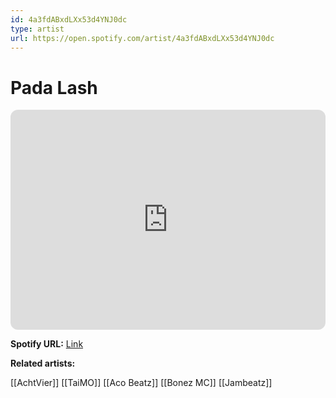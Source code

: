 ```yaml
---
id: 4a3fdABxdLXx53d4YNJ0dc
type: artist
url: https://open.spotify.com/artist/4a3fdABxdLXx53d4YNJ0dc
---
```

# Pada Lash

<iframe style="border-radius:12px" src="https://open.spotify.com/embed/artist/4a3fdABxdLXx53d4YNJ0dc" width="100%" height="352" frameBorder="0" allowfullscreen="" allow="autoplay; clipboard-write; encrypted-media; fullscreen; picture-in-picture" loading="lazy"></iframe>

**Spotify URL:** [Link](https://open.spotify.com/artist/4a3fdABxdLXx53d4YNJ0dc)

**Related artists:**

[[AchtVier]]
[[TaiMO]]
[[Aco Beatz]]
[[Bonez MC]]
[[Jambeatz]]

